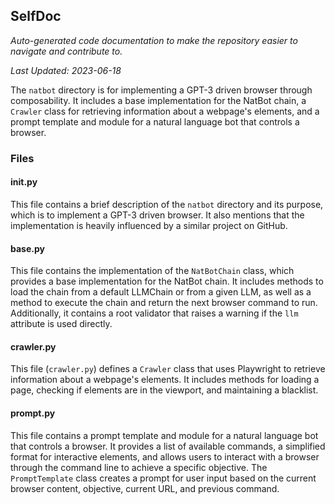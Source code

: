 <!--- START SELFDOC --->
## SelfDoc
_Auto-generated code documentation to make the repository easier to navigate and contribute to._

_Last Updated: 2023-06-18_

The `natbot` directory is for implementing a GPT-3 driven browser through composability. It includes a base implementation for the NatBot chain, a `Crawler` class for retrieving information about a webpage's elements, and a prompt template and module for a natural language bot that controls a browser.

### Files
#### __init__.py
This file contains a brief description of the `natbot` directory and its purpose, which is to implement a GPT-3 driven browser. It also mentions that the implementation is heavily influenced by a similar project on GitHub.

#### base.py
This file contains the implementation of the `NatBotChain` class, which provides a base implementation for the NatBot chain. It includes methods to load the chain from a default LLMChain or from a given LLM, as well as a method to execute the chain and return the next browser command to run. Additionally, it contains a root validator that raises a warning if the `llm` attribute is used directly.

#### crawler.py
This file (`crawler.py`) defines a `Crawler` class that uses Playwright to retrieve information about a webpage's elements. It includes methods for loading a page, checking if elements are in the viewport, and maintaining a blacklist.

#### prompt.py
This file contains a prompt template and module for a natural language bot that controls a browser. It provides a list of available commands, a simplified format for interactive elements, and allows users to interact with a browser through the command line to achieve a specific objective. The `PromptTemplate` class creates a prompt for user input based on the current browser content, objective, current URL, and previous command.

<!--- END SELFDOC --->